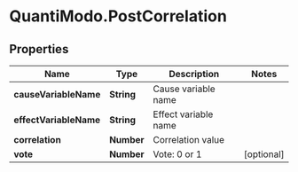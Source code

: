 # QuantiModo.PostCorrelation

## Properties
Name | Type | Description | Notes
------------ | ------------- | ------------- | -------------
**causeVariableName** | **String** | Cause variable name | 
**effectVariableName** | **String** | Effect variable name | 
**correlation** | **Number** | Correlation value | 
**vote** | **Number** | Vote: 0 or 1 | [optional] 


